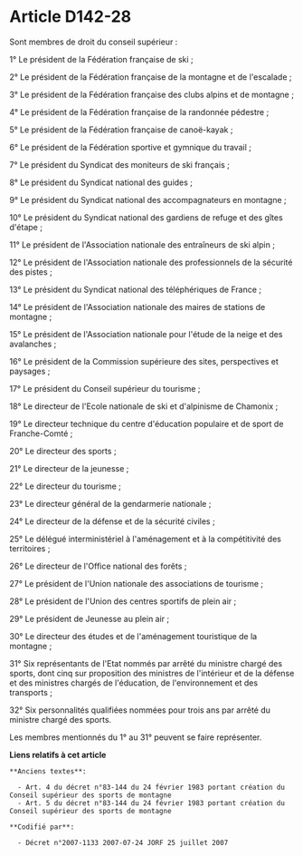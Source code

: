 # Article D142-28

Sont membres de droit du conseil supérieur :

1° Le président de la Fédération française de ski ;

2° Le président de la Fédération française de la montagne et de l'escalade ;

3° Le président de la Fédération française des clubs alpins et de montagne ;

4° Le président de la Fédération française de la randonnée pédestre ;

5° Le président de la Fédération française de canoë-kayak ;

6° Le président de la Fédération sportive et gymnique du travail ;

7° Le président du Syndicat des moniteurs de ski français ;

8° Le président du Syndicat national des guides ;

9° Le président du Syndicat national des accompagnateurs en montagne ;

10° Le président du Syndicat national des gardiens de refuge et des gîtes d'étape ;

11° Le président de l'Association nationale des entraîneurs de ski alpin ;

12° Le président de l'Association nationale des professionnels de la sécurité des pistes ;

13° Le président du Syndicat national des téléphériques de France ;

14° Le président de l'Association nationale des maires de stations de montagne ;

15° Le président de l'Association nationale pour l'étude de la neige et des avalanches ;

16° Le président de la Commission supérieure des sites, perspectives et paysages ;

17° Le président du Conseil supérieur du tourisme ;

18° Le directeur de l'Ecole nationale de ski et d'alpinisme de Chamonix ;

19° Le directeur technique du centre d'éducation populaire et de sport de Franche-Comté ;

20° Le directeur des sports ;

21° Le directeur de la jeunesse ;

22° Le directeur du tourisme ;

23° Le directeur général de la gendarmerie nationale ;

24° Le directeur de la défense et de la sécurité civiles ;

25° Le délégué interministériel à l'aménagement et à la compétitivité des territoires ;

26° Le directeur de l'Office national des forêts ;

27° Le président de l'Union nationale des associations de tourisme ;

28° Le président de l'Union des centres sportifs de plein air ;

29° Le président de Jeunesse au plein air ;

30° Le directeur des études et de l'aménagement touristique de la montagne ;

31° Six représentants de l'Etat nommés par arrêté du ministre chargé des sports, dont cinq sur proposition des ministres de
l'intérieur et de la défense et des ministres chargés de l'éducation, de l'environnement et des transports ;

32° Six personnalités qualifiées nommées pour trois ans par arrêté du ministre chargé des sports.

Les membres mentionnés du 1° au 31° peuvent se faire représenter.

**Liens relatifs à cet article**

	**Anciens textes**:

	  - Art. 4 du décret n°83-144 du 24 février 1983 portant création du Conseil supérieur des sports de montagne
	  - Art. 5 du décret n°83-144 du 24 février 1983 portant création du Conseil supérieur des sports de montagne

	**Codifié par**:

	  - Décret n°2007-1133 2007-07-24 JORF 25 juillet 2007
